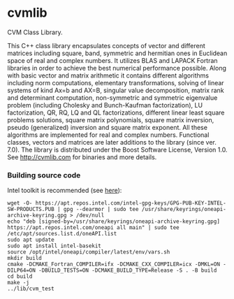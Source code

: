 cvmlib
======

CVM Class Library.

This C++ class library encapsulates concepts of vector and different matrices including square, band, symmetric and hermitian ones in Euclidean space of real and complex numbers. It utilizes BLAS and LAPACK Fortran libraries in order to achieve the best numerical performance possible. Along with basic vector and matrix arithmetic it contains different algorithms including norm computations, elementary transformations, solving of linear systems of kind Ax=b and AX=B, singular value decomposition, matrix rank and determinant computation, non-symmetric and symmetric eigenvalue problem (including Cholesky and Bunch-Kaufman factorization), LU factorization, QR, RQ, LQ and QL factorizations, different linear least square problems solutions, square matrix polynomials, square matrix inversion, pseudo (generalized) inversion and square matrix exponent. All these algorithms are implemented for real and complex numbers. Functional classes, vectors and matrices are later additions to the library (since ver. 7.0).
The library is distributed under the Boost Software License, Version 1.0.
See http://cvmlib.com for binaries and more details.

### Building source code
Intel toolkit is recommended (see [here](https://www.intel.com/content/www/us/en/develop/documentation/installation-guide-for-intel-oneapi-toolkits-linux/top/installation/install-using-package-managers/apt.html)):
```
wget -O- https://apt.repos.intel.com/intel-gpg-keys/GPG-PUB-KEY-INTEL-SW-PRODUCTS.PUB | gpg --dearmor | sudo tee /usr/share/keyrings/oneapi-archive-keyring.gpg > /dev/null
echo "deb [signed-by=/usr/share/keyrings/oneapi-archive-keyring.gpg] https://apt.repos.intel.com/oneapi all main" | sudo tee /etc/apt/sources.list.d/oneAPI.list
sudo apt update
sudo apt install intel-basekit
source /opt/intel/oneapi/compiler/latest/env/vars.sh
mkdir build
cmake -DCMAKE_Fortran_COMPILER=ifx -DCMAKE_CXX_COMPILER=icx -DMKL=ON -DILP64=ON -DBUILD_TESTS=ON -DCMAKE_BUILD_TYPE=Release -S . -B build
cd build
make -j
../lib/cvm_test
```
